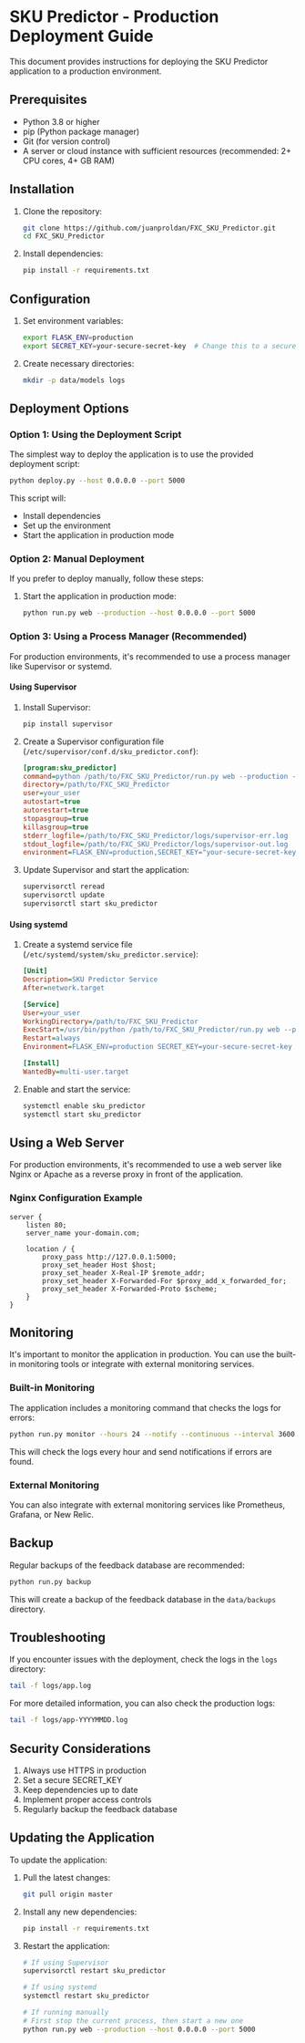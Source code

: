 # SKU Predictor - Production Deployment Guide

This document provides instructions for deploying the SKU Predictor application to a production environment.

## Prerequisites

- Python 3.8 or higher
- pip (Python package manager)
- Git (for version control)
- A server or cloud instance with sufficient resources (recommended: 2+ CPU cores, 4+ GB RAM)

## Installation

1. Clone the repository:
   ```bash
   git clone https://github.com/juanproldan/FXC_SKU_Predictor.git
   cd FXC_SKU_Predictor
   ```

2. Install dependencies:
   ```bash
   pip install -r requirements.txt
   ```

## Configuration

1. Set environment variables:
   ```bash
   export FLASK_ENV=production
   export SECRET_KEY=your-secure-secret-key  # Change this to a secure random string
   ```

2. Create necessary directories:
   ```bash
   mkdir -p data/models logs
   ```

## Deployment Options

### Option 1: Using the Deployment Script

The simplest way to deploy the application is to use the provided deployment script:

```bash
python deploy.py --host 0.0.0.0 --port 5000
```

This script will:
- Install dependencies
- Set up the environment
- Start the application in production mode

### Option 2: Manual Deployment

If you prefer to deploy manually, follow these steps:

1. Start the application in production mode:
   ```bash
   python run.py web --production --host 0.0.0.0 --port 5000
   ```

### Option 3: Using a Process Manager (Recommended)

For production environments, it's recommended to use a process manager like Supervisor or systemd.

#### Using Supervisor

1. Install Supervisor:
   ```bash
   pip install supervisor
   ```

2. Create a Supervisor configuration file (`/etc/supervisor/conf.d/sku_predictor.conf`):
   ```ini
   [program:sku_predictor]
   command=python /path/to/FXC_SKU_Predictor/run.py web --production --host 0.0.0.0 --port 5000
   directory=/path/to/FXC_SKU_Predictor
   user=your_user
   autostart=true
   autorestart=true
   stopasgroup=true
   killasgroup=true
   stderr_logfile=/path/to/FXC_SKU_Predictor/logs/supervisor-err.log
   stdout_logfile=/path/to/FXC_SKU_Predictor/logs/supervisor-out.log
   environment=FLASK_ENV=production,SECRET_KEY="your-secure-secret-key"
   ```

3. Update Supervisor and start the application:
   ```bash
   supervisorctl reread
   supervisorctl update
   supervisorctl start sku_predictor
   ```

#### Using systemd

1. Create a systemd service file (`/etc/systemd/system/sku_predictor.service`):
   ```ini
   [Unit]
   Description=SKU Predictor Service
   After=network.target

   [Service]
   User=your_user
   WorkingDirectory=/path/to/FXC_SKU_Predictor
   ExecStart=/usr/bin/python /path/to/FXC_SKU_Predictor/run.py web --production --host 0.0.0.0 --port 5000
   Restart=always
   Environment=FLASK_ENV=production SECRET_KEY=your-secure-secret-key

   [Install]
   WantedBy=multi-user.target
   ```

2. Enable and start the service:
   ```bash
   systemctl enable sku_predictor
   systemctl start sku_predictor
   ```

## Using a Web Server

For production environments, it's recommended to use a web server like Nginx or Apache as a reverse proxy in front of the application.

### Nginx Configuration Example

```nginx
server {
    listen 80;
    server_name your-domain.com;

    location / {
        proxy_pass http://127.0.0.1:5000;
        proxy_set_header Host $host;
        proxy_set_header X-Real-IP $remote_addr;
        proxy_set_header X-Forwarded-For $proxy_add_x_forwarded_for;
        proxy_set_header X-Forwarded-Proto $scheme;
    }
}
```

## Monitoring

It's important to monitor the application in production. You can use the built-in monitoring tools or integrate with external monitoring services.

### Built-in Monitoring

The application includes a monitoring command that checks the logs for errors:

```bash
python run.py monitor --hours 24 --notify --continuous --interval 3600
```

This will check the logs every hour and send notifications if errors are found.

### External Monitoring

You can also integrate with external monitoring services like Prometheus, Grafana, or New Relic.

## Backup

Regular backups of the feedback database are recommended:

```bash
python run.py backup
```

This will create a backup of the feedback database in the `data/backups` directory.

## Troubleshooting

If you encounter issues with the deployment, check the logs in the `logs` directory:

```bash
tail -f logs/app.log
```

For more detailed information, you can also check the production logs:

```bash
tail -f logs/app-YYYYMMDD.log
```

## Security Considerations

1. Always use HTTPS in production
2. Set a secure SECRET_KEY
3. Keep dependencies up to date
4. Implement proper access controls
5. Regularly backup the feedback database

## Updating the Application

To update the application:

1. Pull the latest changes:
   ```bash
   git pull origin master
   ```

2. Install any new dependencies:
   ```bash
   pip install -r requirements.txt
   ```

3. Restart the application:
   ```bash
   # If using Supervisor
   supervisorctl restart sku_predictor
   
   # If using systemd
   systemctl restart sku_predictor
   
   # If running manually
   # First stop the current process, then start a new one
   python run.py web --production --host 0.0.0.0 --port 5000
   ```
